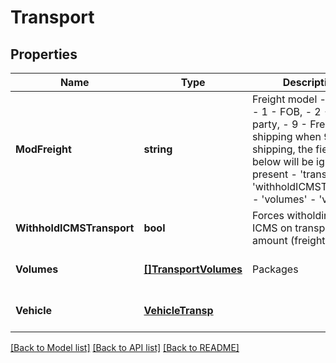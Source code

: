 # Transport

## Properties
Name | Type | Description | Notes
------------ | ------------- | ------------- | -------------
**ModFreight** | **string** | Freight model  - 0 - CIF,  - 1 - FOB,  - 2 - Thrid party, - 9 - Free shipping when 9 - Free shipping, the fields below will be ignored if present - &#39;transporter&#39; - &#39;withholdICMSTransport&#39; - &#39;volumes&#39; - &#39;vehicle&#39;  | [default to null]
**WithholdICMSTransport** | **bool** | Forces witholding of ICMS on transport amount (freight) | [optional] [default to null]
**Volumes** | [**[]TransportVolumes**](Transport_volumes.md) | Packages | [optional] [default to null]
**Vehicle** | [**VehicleTransp**](VehicleTransp.md) |  | [optional] [default to null]

[[Back to Model list]](../README.md#documentation-for-models) [[Back to API list]](../README.md#documentation-for-api-endpoints) [[Back to README]](../README.md)


